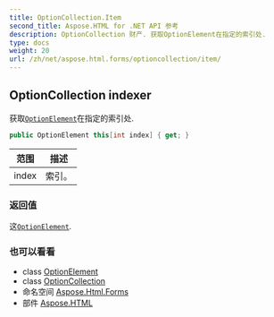 ```yaml
---
title: OptionCollection.Item
second_title: Aspose.HTML for .NET API 参考
description: OptionCollection 财产. 获取OptionElement在指定的索引处.
type: docs
weight: 20
url: /zh/net/aspose.html.forms/optioncollection/item/
---
```

## OptionCollection indexer

获取[`OptionElement`](../../optionelement/)在指定的索引处.

```csharp
public OptionElement this[int index] { get; }
```

| 范围 | 描述 |
| --- | --- |
| index | 索引。 |

### 返回值

这[`OptionElement`](../../optionelement/).

### 也可以看看

* class [OptionElement](../../optionelement/)
* class [OptionCollection](../)
* 命名空间 [Aspose.Html.Forms](../../optioncollection/)
* 部件 [Aspose.HTML](../../../)


